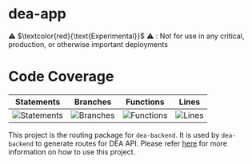 # dea-app

⚠️ $\textcolor{red}{\text{Experimental}}$ ⚠️ : Not for use in any critical, production, or otherwise important deployments

# Code Coverage

| Statements                                                                         | Branches                                                                      | Functions                                                                        | Lines                                                                   |
| ---------------------------------------------------------------------------------- | ----------------------------------------------------------------------------- | -------------------------------------------------------------------------------- | ----------------------------------------------------------------------- |
| ![Statements](https://img.shields.io/badge/statements-81.18%25-yellow.svg?style=flat) | ![Branches](https://img.shields.io/badge/branches-36.66%25-red.svg?style=flat) | ![Functions](https://img.shields.io/badge/functions-73.13%25-red.svg?style=flat) | ![Lines](https://img.shields.io/badge/lines-80%25-yellow.svg?style=flat) |


This project is the routing package for `dea-backend`. It is used by `dea-backend` to generate routes for DEA API. Please refer [here](../dea-backend/README.md) for more information on how to use this project.
